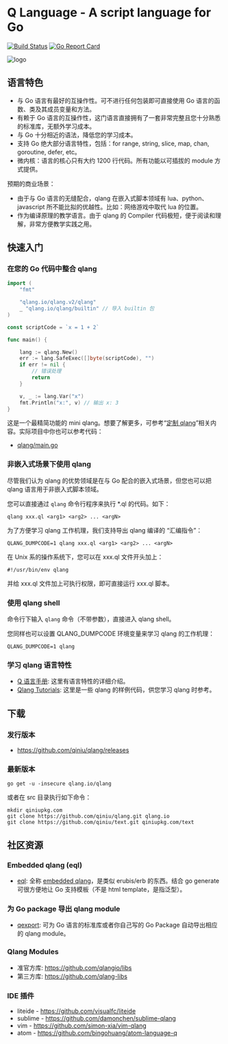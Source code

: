 Q Language - A script language for Go
========

[![Build Status](https://travis-ci.org/qiniu/qlang.png?branch=develop)](https://travis-ci.org/qiniu/qlang)
[![Go Report Card](https://goreportcard.com/badge/github.com/qiniu/qlang)](https://goreportcard.com/report/github.com/qiniu/qlang)

![logo](http://qiniutek.com/images/logo-2.png)

## 语言特色

* 与 Go 语言有最好的互操作性。可不进行任何包装即可直接使用 Go 语言的函数、类及其成员变量和方法。
* 有赖于 Go 语言的互操作性，这门语言直接拥有了一套非常完整且您十分熟悉的标准库，无额外学习成本。
* 与 Go 十分相近的语法，降低您的学习成本。
* 支持 Go 绝大部分语言特性，包括：for range, string, slice, map, chan, goroutine, defer, etc。
* 微内核：语言的核心只有大约 1200 行代码。所有功能以可插拔的 module 方式提供。

预期的商业场景：

* 由于与 Go 语言的无缝配合，qlang 在嵌入式脚本领域有 lua、python、javascript 所不能比拟的优越性。比如：网络游戏中取代 lua 的位置。
* 作为编译原理的教学语言。由于 qlang 的 Compiler 代码极短，便于阅读和理解，非常方便教学实践之用。


## 快速入门

### 在您的 Go 代码中整合 qlang

```go
import (
	"fmt"

	"qlang.io/qlang.v2/qlang"
	_ "qlang.io/qlang/builtin" // 导入 builtin 包
)

const scriptCode = `x = 1 + 2`

func main() {

	lang := qlang.New()
	err := lang.SafeExec([]byte(scriptCode), "")
	if err != nil {
		// 错误处理
		return
	}

	v, _ := lang.Var("x")
	fmt.Println("x:", v) // 输出 x: 3
}
```

这是一个最精简功能的 mini qlang。想要了解更多，可参考“[定制 qlang](README_QL.md#定制-qlang)”相关内容。实际项目中你也可以参考代码：

* [qlang/main.go](app/qlang/main.go)

### 非嵌入式场景下使用 qlang

尽管我们认为 qlang 的优势领域是在与 Go 配合的嵌入式场景，但您也可以把 qlang 语言用于非嵌入式脚本领域。

您可以直接通过 `qlang` 命令行程序来执行 *.ql 的代码。如下：

```
qlang xxx.ql <arg1> <arg2> ... <argN>
```

为了方便学习 qlang 工作机理，我们支持导出 qlang 编译的 “汇编指令”：

```
QLANG_DUMPCODE=1 qlang xxx.ql <arg1> <arg2> ... <argN>
```

在 Unix 系的操作系统下，您可以在 xxx.ql 文件开头加上：

```
#!/usr/bin/env qlang
```

并给 xxx.ql 文件加上可执行权限，即可直接运行 xxx.ql 脚本。

### 使用 qlang shell

命令行下输入 `qlang` 命令（不带参数），直接进入 qlang shell。

您同样也可以设置 QLANG_DUMPCODE 环境变量来学习 qlang 的工作机理：

```
QLANG_DUMPCODE=1 qlang
```

### 学习 qlang 语言特性

* [Q 语言手册](README_QL.md): 这里有语言特性的详细介绍。
* [Qlang Tutorials](tutorial): 这里是一些 qlang 的样例代码，供您学习 qlang 时参考。

## 下载

### 发行版本

* https://github.com/qiniu/qlang/releases

### 最新版本

```
go get -u -insecure qlang.io/qlang
```

或者在 src 目录执行如下命令：

```
mkdir qiniupkg.com
git clone https://github.com/qiniu/qlang.git qlang.io
git clone https://github.com/qiniu/text.git qiniupkg.com/text
```

## 社区资源

### Embedded qlang (eql)

* [eql](app/eql): 全称 [embedded qlang](app/eql)，是类似 erubis/erb 的东西。结合 go generate 可很方便地让 Go 支持模板（不是 html template，是指泛型）。

### 为 Go package 导出 qlang module

* [qexport](app/qexport): 可为 Go 语言的标准库或者你自己写的 Go Package 自动导出相应的 qlang module。

### Qlang Modules

* 准官方库: https://github.com/qlangio/libs
* 第三方库: https://github.com/qlang-libs

### IDE 插件

* liteide - https://github.com/visualfc/liteide
* sublime - https://github.com/damonchen/sublime-qlang
* vim - https://github.com/simon-xia/vim-qlang
* atom - https://github.com/bingohuang/atom-language-q

